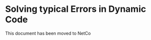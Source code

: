 # Solving typical Errors in Dynamic Code

This document has been moved to NetCo[](xref:NetCode.Errors.Intro)